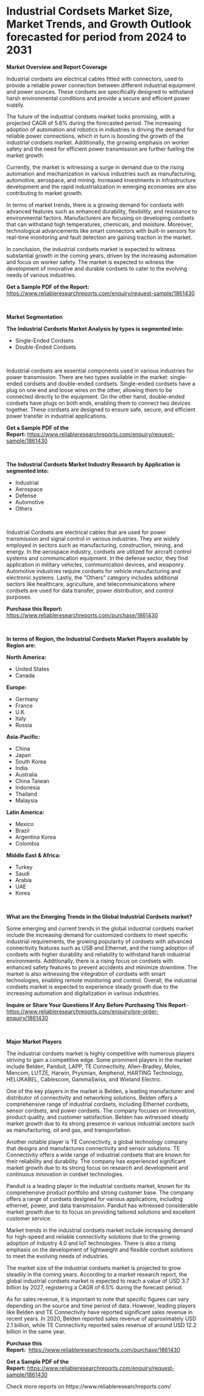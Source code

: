 <p><h1>Industrial Cordsets Market Size, Market Trends, and Growth Outlook forecasted for period from 2024 to 2031</h1></p><p><strong>Market Overview and Report Coverage</strong></p>
<p><p>Industrial cordsets are electrical cables fitted with connectors, used to provide a reliable power connection between different industrial equipment and power sources. These cordsets are specifically designed to withstand harsh environmental conditions and provide a secure and efficient power supply.</p><p>The future of the industrial cordsets market looks promising, with a projected CAGR of 5.6% during the forecasted period. The increasing adoption of automation and robotics in industries is driving the demand for reliable power connections, which in turn is boosting the growth of the industrial cordsets market. Additionally, the growing emphasis on worker safety and the need for efficient power transmission are further fueling the market growth.</p><p>Currently, the market is witnessing a surge in demand due to the rising automation and mechanization in various industries such as manufacturing, automotive, aerospace, and mining. Increased investments in infrastructure development and the rapid industrialization in emerging economies are also contributing to market growth.</p><p>In terms of market trends, there is a growing demand for cordsets with advanced features such as enhanced durability, flexibility, and resistance to environmental factors. Manufacturers are focusing on developing cordsets that can withstand high temperatures, chemicals, and moisture. Moreover, technological advancements like smart connectors with built-in sensors for real-time monitoring and fault detection are gaining traction in the market.</p><p>In conclusion, the industrial cordsets market is expected to witness substantial growth in the coming years, driven by the increasing automation and focus on worker safety. The market is expected to witness the development of innovative and durable cordsets to cater to the evolving needs of various industries.</p></p>
<p><strong>Get a Sample PDF of the Report:</strong> <a href="https://www.reliableresearchreports.com/enquiry/request-sample/1861430">https://www.reliableresearchreports.com/enquiry/request-sample/1861430</a></p>
<p>&nbsp;</p>
<p><strong>Market Segmentation</strong></p>
<p><strong>The Industrial Cordsets Market Analysis by types is segmented into:</strong></p>
<p><ul><li>Single-Ended Cordsets</li><li>Double-Ended Cordsets</li></ul></p>
<p>&nbsp;</p>
<p><p>Industrial cordsets are essential components used in various industries for power transmission. There are two types available in the market: single-ended cordsets and double-ended cordsets. Single-ended cordsets have a plug on one end and loose wires on the other, allowing them to be connected directly to the equipment. On the other hand, double-ended cordsets have plugs on both ends, enabling them to connect two devices together. These cordsets are designed to ensure safe, secure, and efficient power transfer in industrial applications.</p></p>
<p><strong>Get a Sample PDF of the Report:</strong>&nbsp;<a href="https://www.reliableresearchreports.com/enquiry/request-sample/1861430">https://www.reliableresearchreports.com/enquiry/request-sample/1861430</a></p>
<p>&nbsp;</p>
<p><strong>The Industrial Cordsets Market Industry Research by Application is segmented into:</strong></p>
<p><ul><li>Industrial</li><li>Aerospace</li><li>Defense</li><li>Automotive</li><li>Others</li></ul></p>
<p>&nbsp;</p>
<p><p>Industrial Cordsets are electrical cables that are used for power transmission and signal control in various industries. They are widely employed in sectors such as manufacturing, construction, mining, and energy. In the aerospace industry, cordsets are utilized for aircraft control systems and communication equipment. In the defense sector, they find application in military vehicles, communication devices, and weaponry. Automotive industries require cordsets for vehicle manufacturing and electronic systems. Lastly, the "Others" category includes additional sectors like healthcare, agriculture, and telecommunications where cordsets are used for data transfer, power distribution, and control purposes.</p></p>
<p><strong>Purchase this Report:</strong>&nbsp; <a href="https://www.reliableresearchreports.com/purchase/1861430">https://www.reliableresearchreports.com/purchase/1861430</a></p>
<p>&nbsp;</p>
<p><strong>In terms of Region, the Industrial Cordsets Market Players available by Region are:</strong></p>
<p>
    <p> <strong> North America: </strong>
        <ul>
            <li>United States</li>
            <li>Canada</li>
        </ul>
        </p> 
    <p> <strong> Europe: </strong>
        <ul>
            <li>Germany</li>
            <li>France</li>
            <li>U.K.</li>
            <li>Italy</li>
            <li>Russia</li>
        </ul>
        </p> 
    <p> <strong> Asia-Pacific: </strong>
        <ul>
            <li>China</li>
            <li>Japan</li>
            <li>South Korea</li>
            <li>India</li>
            <li>Australia</li>
            <li>China Taiwan</li>
            <li>Indonesia</li>
            <li>Thailand</li>
            <li>Malaysia</li>
        </ul>
        </p> 
    <p> <strong> Latin America: </strong>
        <ul>
            <li>Mexico</li>
            <li>Brazil</li>
            <li>Argentina Korea</li>
            <li>Colombia</li>
        </ul>
        </p> 
    <p> <strong> Middle East & Africa: </strong>
        <ul>
            <li>Turkey</li>
            <li>Saudi</li>
            <li>Arabia</li>
            <li>UAE</li>
            <li>Korea</li>
        </ul>
    </p>
    </p>
<p>&nbsp;</p>
<p><strong>What are the Emerging Trends in the Global Industrial Cordsets market?</strong></p>
<p><p>Some emerging and current trends in the global industrial cordsets market include the increasing demand for customized cordsets to meet specific industrial requirements, the growing popularity of cordsets with advanced connectivity features such as USB and Ethernet, and the rising adoption of cordsets with higher durability and reliability to withstand harsh industrial environments. Additionally, there is a rising focus on cordsets with enhanced safety features to prevent accidents and minimize downtime. The market is also witnessing the integration of cordsets with smart technologies, enabling remote monitoring and control. Overall, the industrial cordsets market is expected to experience steady growth due to the increasing automation and digitalization in various industries.</p></p>
<p><strong>Inquire or Share Your Questions If Any Before Purchasing This Report</strong>- <a href="https://www.reliableresearchreports.com/enquiry/pre-order-enquiry/1861430">https://www.reliableresearchreports.com/enquiry/pre-order-enquiry/1861430</a></p>
<p>&nbsp;</p>
<p><strong>Major Market Players</strong></p>
<p><p>The industrial cordsets market is highly competitive with numerous players striving to gain a competitive edge. Some prominent players in the market include Belden, Panduit, LAPP, TE Connectivity, Allen-Bradley, Molex, Mencom, LUTZE, Harwin, Prysmian, Amphenol, HARTING Technology, HELUKABEL, Cablescom, GammaSwiss, and Wieland Electric. </p><p>One of the key players in the market is Belden, a leading manufacturer and distributor of connectivity and networking solutions. Belden offers a comprehensive range of industrial cordsets, including Ethernet cordsets, sensor cordsets, and power cordsets. The company focuses on innovation, product quality, and customer satisfaction. Belden has witnessed steady market growth due to its strong presence in various industrial sectors such as manufacturing, oil and gas, and transportation.</p><p>Another notable player is TE Connectivity, a global technology company that designs and manufactures connectivity and sensor solutions. TE Connectivity offers a wide range of industrial cordsets that are known for their reliability and durability. The company has experienced significant market growth due to its strong focus on research and development and continuous innovation in cordset technologies.</p><p>Panduit is a leading player in the industrial cordsets market, known for its comprehensive product portfolio and strong customer base. The company offers a range of cordsets designed for various applications, including ethernet, power, and data transmission. Panduit has witnessed considerable market growth due to its focus on providing tailored solutions and excellent customer service.</p><p>Market trends in the industrial cordsets market include increasing demand for high-speed and reliable connectivity solutions due to the growing adoption of Industry 4.0 and IoT technologies. There is also a rising emphasis on the development of lightweight and flexible cordset solutions to meet the evolving needs of industries.</p><p>The market size of the industrial cordsets market is projected to grow steadily in the coming years. According to a market research report, the global industrial cordsets market is expected to reach a value of USD 3.7 billion by 2027, registering a CAGR of 6.5% during the forecast period.</p><p>As for sales revenue, it is important to note that specific figures can vary depending on the source and time period of data. However, leading players like Belden and TE Connectivity have reported significant sales revenue in recent years. In 2020, Belden reported sales revenue of approximately USD 2.1 billion, while TE Connectivity reported sales revenue of around USD 12.2 billion in the same year.</p></p>
<p><strong>Purchase this Report:</strong>&nbsp;&nbsp;<a href="https://www.reliableresearchreports.com/purchase/1861430">https://www.reliableresearchreports.com/purchase/1861430</a></p>
<p></p>
<p><strong>Get a Sample PDF of the Report:</strong>&nbsp;<a href="https://www.reliableresearchreports.com/enquiry/request-sample/1861430">https://www.reliableresearchreports.com/enquiry/request-sample/1861430</a></p>
<p>Check more reports on https://www.reliableresearchreports.com/</p>